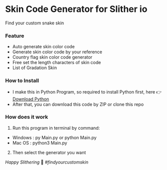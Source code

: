 # Skin Code Generator for Slither io
Find your custom snake skin

### Feature
- Auto generate skin color code
- Generate skin color code by your reference
- Country flag skin color code generator
- Free set the length characters of skin code
- List of Gradation Skin

### How to Install
- I make this in Python Program, so required to install Python first, here 👉 [Download Python](https://www.python.org/downloads/)
- After that, you can download this code by ZIP or clone this repo

### How does it work
1) Run this program in terminal by command:
  - Windows : py Main.py or python Main.py
  - Mac OS  : python3 Main.py
2) Then select the generator you want

*Happy Slithering* 🐍
*#findyourcustomskin*